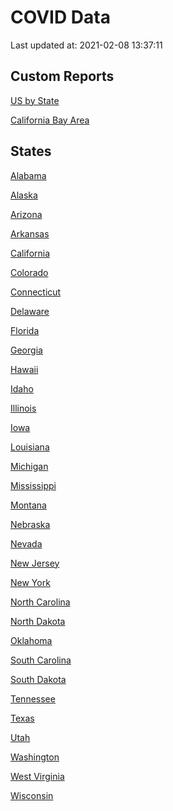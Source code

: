 COVID Data
================

Last updated at: 2021-02-08 13:37:11

## Custom Reports

<a href="index.md">US by State</a>

<a href="bay_area.md">California Bay Area</a>

## States

<a href='States/alabama.md'>Alabama</a>

<a href='States/alaska.md'>Alaska</a>

<a href='States/arizona.md'>Arizona</a>

<a href='States/arkansas.md'>Arkansas</a>

<a href='States/california.md'>California</a>

<a href='States/colorado.md'>Colorado</a>

<a href='States/connecticut.md'>Connecticut</a>

<a href='States/delaware.md'>Delaware</a>

<a href='States/florida.md'>Florida</a>

<a href='States/georgia.md'>Georgia</a>

<a href='States/hawaii.md'>Hawaii</a>

<a href='States/idaho.md'>Idaho</a>

<a href='States/illinois.md'>Illinois</a>

<a href='States/iowa.md'>Iowa</a>

<a href='States/louisiana.md'>Louisiana</a>

<a href='States/michigan.md'>Michigan</a>

<a href='States/mississippi.md'>Mississippi</a>

<a href='States/montana.md'>Montana</a>

<a href='States/nebraska.md'>Nebraska</a>

<a href='States/nevada.md'>Nevada</a>

<a href='States/new_jersey.md'>New Jersey</a>

<a href='States/new_york.md'>New York</a>

<a href='States/north_carolina.md'>North Carolina</a>

<a href='States/north_dakota.md'>North Dakota</a>

<a href='States/oklahoma.md'>Oklahoma</a>

<a href='States/south_carolina.md'>South Carolina</a>

<a href='States/south_dakota.md'>South Dakota</a>

<a href='States/tennessee.md'>Tennessee</a>

<a href='States/texas.md'>Texas</a>

<a href='States/utah.md'>Utah</a>

<a href='States/washington.md'>Washington</a>

<a href='States/west_virginia.md'>West Virginia</a>

<a href='States/wisconsin.md'>Wisconsin</a>
